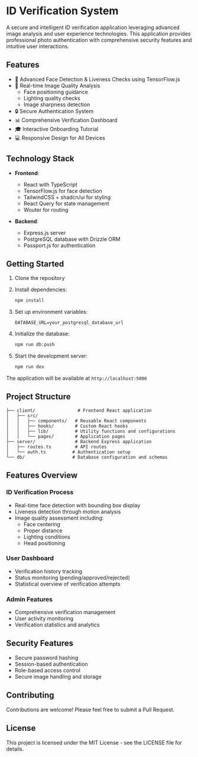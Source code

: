 # ID Verification System

A secure and intelligent ID verification application leveraging advanced image analysis and user experience technologies. This application provides professional photo authentication with comprehensive security features and intuitive user interactions.

## Features

- 📸 Advanced Face Detection & Liveness Checks using TensorFlow.js
- 🎯 Real-time Image Quality Analysis
  - Face positioning guidance
  - Lighting quality checks
  - Image sharpness detection
- 🔒 Secure Authentication System
- 📊 Comprehensive Verification Dashboard
- 🎓 Interactive Onboarding Tutorial
- 💻 Responsive Design for All Devices

## Technology Stack

- **Frontend**:
  - React with TypeScript
  - TensorFlow.js for face detection
  - TailwindCSS + shadcn/ui for styling
  - React Query for state management
  - Wouter for routing

- **Backend**:
  - Express.js server
  - PostgreSQL database with Drizzle ORM
  - Passport.js for authentication

## Getting Started

1. Clone the repository
2. Install dependencies:
   ```bash
   npm install
   ```

3. Set up environment variables:
   ```env
   DATABASE_URL=your_postgresql_database_url
   ```

4. Initialize the database:
   ```bash
   npm run db:push
   ```

5. Start the development server:
   ```bash
   npm run dev
   ```

The application will be available at `http://localhost:5000`

## Project Structure

```
├── client/                # Frontend React application
│   ├── src/
│   │   ├── components/   # Reusable React components
│   │   ├── hooks/        # Custom React hooks
│   │   ├── lib/          # Utility functions and configurations
│   │   └── pages/        # Application pages
├── server/               # Backend Express application
│   ├── routes.ts         # API routes
│   └── auth.ts          # Authentication setup
└── db/                  # Database configuration and schemas
```

## Features Overview

### ID Verification Process
- Real-time face detection with bounding box display
- Liveness detection through motion analysis
- Image quality assessment including:
  - Face centering
  - Proper distance
  - Lighting conditions
  - Head positioning

### User Dashboard
- Verification history tracking
- Status monitoring (pending/approved/rejected)
- Statistical overview of verification attempts

### Admin Features
- Comprehensive verification management
- User activity monitoring
- Verification statistics and analytics

## Security Features

- Secure password hashing
- Session-based authentication
- Role-based access control
- Secure image handling and storage

## Contributing

Contributions are welcome! Please feel free to submit a Pull Request.

## License

This project is licensed under the MIT License - see the LICENSE file for details.